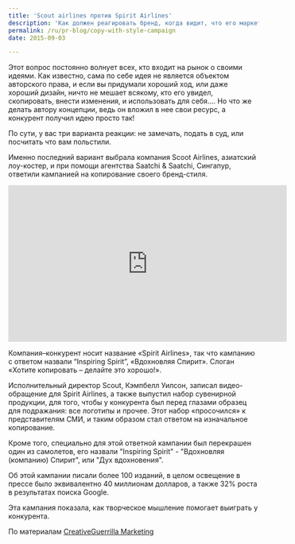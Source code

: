 ```yaml
---
title: 'Scout airlines против Spirit Airlines'
description: 'Как должен реагировать бренд, когда видит, что его маркетинговую стратегию беззастенчиво копирует конкурент?'
permalink: /ru/pr-blog/copy-with-style-campaign
date: 2015-09-03

---
```


Этот вопрос постоянно волнует всех, кто входит на рынок о своими идеями. Как известно, сама по себе идея не является объектом авторского права, и если вы придумали хороший ход, или даже хороший дизайн, ничто не мешает всякому, кто его увидел, скопировать, внести изменения, и использовать для себя…. Но что же делать автору концепции, ведь он вложил в нее свои ресурс, а конкурент получил идею просто так!

По сути, у вас три варианта реакции: не замечать, подать в суд, или посчитать что вам польстили.

Именно последний вариант выбрала компания Scoot Airlines, азиатский лоу-костер, и при помощи агентства Saatchi & Saatchi, Сингапур, ответили кампанией на копирование своего бренд-стиля.

<iframe width="560" height="315" src="https://www.youtube.com/embed/3rq777AvJRs" frameborder="0" allowfullscreen></iframe>

Компания–конкурент носит название «Spirit Airlines», так что кампанию с ответом назвали “Inspiring Spirit”, «Вдохновляя Спирит». Слоган «Хотите копировать – делайте это хорошо!».

Исполнительный директор Scout, Кэмпбелл Уилсон, записал видео-обращение для Spirit Airlines, а также выпустил набор сувенирной продукции, для того, чтобы у конкурента был перед глазами образец для подражания: все логотипы и прочее. Этот набор «просочился» к представителям СМИ, и таким образом стал ответом на изначальное копирование.

Кроме того, специально для этой ответной кампании был перекрашен один из самолетов, его назвали "Inspiring Spirit" - "Вдохновляя (компанию) Спирит", или "Дух вдохновения".

Об этой кампании писали более 100 изданий, в целом освещение в прессе было эквивалентно 40 миллионам долларов, а также 32% роста в результатах поиска Google.

Эта кампания показала, как творческое мышление помогает выиграть у конкурента.

По материалам <a href="http://www.creativeguerrillamarketing.com/guerrilla-marketing/scoot-airlines-helps-competitors-copy-bold-marketing-strategy/">CreativeGuerrilla Marketing</a>

